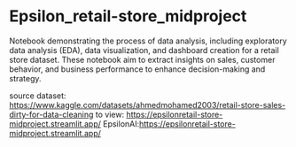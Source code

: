 # Epsilon_retail-store_midproject
 Notebook demonstrating the process of data analysis, including exploratory data analysis (EDA), data visualization, and dashboard creation for a retail store dataset. These notebook aim to extract insights on sales, customer behavior, and business performance to enhance decision-making and strategy.

source dataset: https://www.kaggle.com/datasets/ahmedmohamed2003/retail-store-sales-dirty-for-data-cleaning
to view: https://epsilonretail-store-midproject.streamlit.app/
EpsilonAI:https://epsilonretail-store-midproject.streamlit.app/
